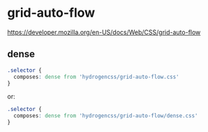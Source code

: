 # grid-auto-flow

https://developer.mozilla.org/en-US/docs/Web/CSS/grid-auto-flow

## dense
```css
.selector {
  composes: dense from 'hydrogencss/grid-auto-flow.css'
}
```

or:
```css
.selector {
  composes: dense from 'hydrogencss/grid-auto-flow/dense.css'
}
```

